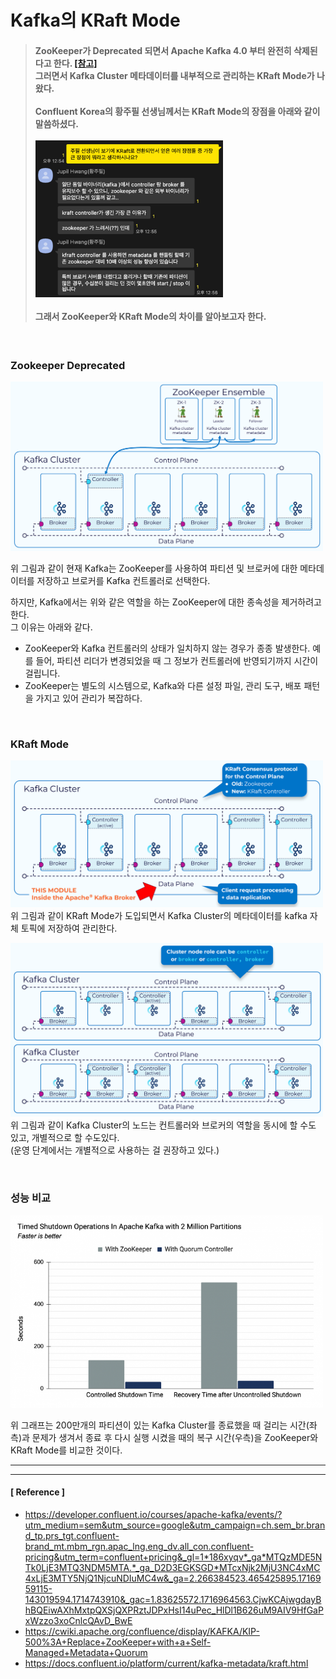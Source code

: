 # Kafka의 KRaft Mode

> #### ZooKeeper가 Deprecated 되면서 Apache Kafka 4.0 부터 완전히 삭제된다고 한다. [[참고]](https://kafka.apache.org/documentation/#zk_depr)<br>그러면서 Kafka Cluster 메타데이터를 내부적으로 관리하는 KRaft Mode가 나왔다.<br><br>Confluent Korea의 황주필 선생님께서는 KRaft Mode의 장점을 아래와 같이 말씀하셨다.<br><br> <img src="../image/img_19.png" width="300px" height="auto"> <br><br> 그래서 ZooKeeper와 KRaft Mode의 차이를 알아보고자 한다. 

<br>

### Zookeeper Deprecated

<img src="../image/img_20.png" width="500px" height="auto">

위 그림과 같이 현재 Kafka는 ZooKeeper를 사용하여 파티션 및 브로커에 대한 메타데이터를 저장하고 브로커를 Kafka 컨트롤러로 선택한다.

하지만, Kafka에서는 위와 같은 역할을 하는 ZooKeeper에 대한 종속성을 제거하려고 한다.<br>
그 이유는 아래와 같다.

- ZooKeeper와 Kafka 컨트롤러의 상태가 일치하지 않는 경우가 종종 발생한다. 예를 들어, 파티션 리더가 변경되었을 때 그 정보가 컨트롤러에 반영되기까지 시간이 걸립니다.
- ZooKeeper는 별도의 시스템으로, Kafka와 다른 설정 파일, 관리 도구, 배포 패턴을 가지고 있어 관리가 복잡하다.

<br>

### KRaft Mode

<img src="../image/img_22.png" width="500px" height="auto"><br>
위 그림과 같이 KRaft Mode가 도입되면서 Kafka Cluster의 메타데이터를 kafka 자체 토픽에 저장하여 관리한다.

<img src="../image/img_21.png" width="500px" height="auto"><br>
위 그림과 같이 Kafka Cluster의 노드는 컨트롤러와 브로커의 역할을 동시에 할 수도 있고, 개별적으로 할 수도있다.<br>
(운영 단계에서는 개별적으로 사용하는 걸 권장하고 있다.)

<br>

### 성능 비교

<img src="../image/img_23.png" width="500px" height="auto">

위 그래프는 200만개의 파티션이 있는 Kafka Cluster를 종료했을 때 걸리는 시간(좌측)과 문제가 생겨서 종료 후 다시 실행 시켰을 때의 복구 시간(우측)을 ZooKeeper와 KRaft Mode를 비교한 것이다.

---
---

#### [ Reference ]
- https://developer.confluent.io/courses/apache-kafka/events/?utm_medium=sem&utm_source=google&utm_campaign=ch.sem_br.brand_tp.prs_tgt.confluent-brand_mt.mbm_rgn.apac_lng.eng_dv.all_con.confluent-pricing&utm_term=confluent+pricing&_gl=1*186xyqv*_ga*MTQzMDE5NTk0LjE3MTQ3NDM5MTA.*_ga_D2D3EGKSGD*MTcxNjk2MjU3NC4xMC4xLjE3MTY5NjQ1NjcuNDIuMC4w&_ga=2.266384523.465425895.1716959115-143019594.1714743910&_gac=1.83625572.1716964563.CjwKCAjwgdayBhBQEiwAXhMxtpQXSjQXPRztJDPxHsI14uPec_HlDl1B626uM9AIV9HfGaPxWzzo3xoCnlcQAvD_BwE
- https://cwiki.apache.org/confluence/display/KAFKA/KIP-500%3A+Replace+ZooKeeper+with+a+Self-Managed+Metadata+Quorum
- https://docs.confluent.io/platform/current/kafka-metadata/kraft.html